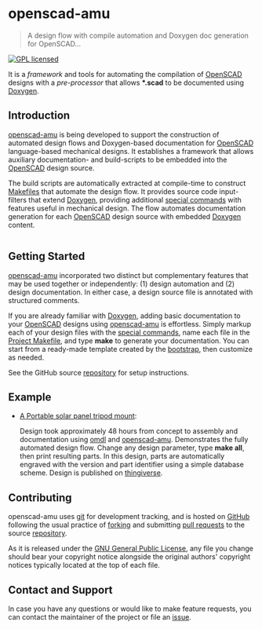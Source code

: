 openscad-amu
============

> A design flow with compile automation and Doxygen doc generation for OpenSCAD...

[![GPL licensed](https://img.shields.io/badge/license-GPL-blue.svg?style=flat)](https://raw.githubusercontent.com/royasutton/openscad-amu/master/COPYING)


It is a _framework_ and tools for automating the compilation of
[OpenSCAD] designs with a _pre-processor_ that allows __\*.scad__ to be
documented using [Doxygen].


Introduction
------------

[openscad-amu] is being developed to support the construction of
automated design flows and Doxygen-based documentation for [OpenSCAD]
language-based mechanical designs. It establishes a framework that
allows auxiliary documentation- and build-scripts to be embedded into
the [OpenSCAD] design source.

The build scripts are automatically extracted at compile-time to
construct [Makefiles] that automate the design flow. It provides source
code input-filters that extend [Doxygen], providing additional [special
commands] with features useful in mechanical design. The flow automates
documentation generation for each [OpenSCAD] design source with
embedded [Doxygen] content.

<p align="center">
<img src="{{ site.url }}/assets/flow_intro.svg" alt="" border="0"
     usemap="#adf.map"/>
</p>

<map name="adf.map" id="dot_inline_dotgraph_4.map">
<area shape="rect" id="node1" href="{{ site.url }}/embedding.html"
      title="Annotated\nSource\n(vehicle.scad)" alt="" coords="5,45,108,100"/>
<area shape="poly" id="node2" href="{{ site.url }}/flow.html"
      title="Automatic\nDesign\nFlow" alt="" coords="282,73,279,59,270,47,256,37,238,31,219,29,199,31,182,37,168,47,159,59,156,73,159,86,168,99,182,108,199,115,219,117,238,115,256,108,270,99,279,86"/>
<area shape="rect" id="node3" href="https://royasutton.github.io/omdl/examples/solar_mount/psptm_build_all.stl"
      title="Target (1)\n...\nTarget (96)" alt="" coords="342,5,428,60"/>
<area shape="rect" id="node4" href="https://royasutton.github.io/omdl/examples/solar_mount/index.html"
      title="Design\nLibrary\nDocumentation" alt="" coords="330,84,440,139"/>
</map>


Getting Started
---------------

[openscad-amu] incorporated two distinct but complementary features
that may be used together or independently: (1) design automation and
(2) design documentation. In either case, a design source file is
annotated with structured comments.

If you are already familiar with [Doxygen], adding basic documentation
to your [OpenSCAD] designs using [openscad-amu] is effortless. Simply
markup each of your design files with the [special commands], name each
file in the [Project Makefile], and type __make__ to generate your
documentation. You can start from a ready-made template created by the
[bootstrap], then customize as needed.

See the GitHub source [repository] for setup instructions.


Example
-------

* [A Portable solar panel tripod mount](https://royasutton.github.io/omdl/examples/solar_mount/index.html):

  Design took approximately 48 hours from concept to assembly and
  documentation using [omdl] and [openscad-amu]. Demonstrates the fully
  automated design flow. Change any design parameter, type **make
  all**, then print resulting parts. In this design, parts are
  automatically engraved with the version and part identifier using a
  simple database scheme. Design is published on
  [thingiverse](http://www.thingiverse.com/thing:2051608).


Contributing
------------

openscad-amu uses [git] for development tracking, and is hosted on
[GitHub] following the usual practice of [forking] and submitting
[pull requests] to the source [repository].

As it is released under the [GNU General Public License], any file you
change should bear your copyright notice alongside the original
authors' copyright notices typically located at the top of each file.


Contact and Support
-------------------

In case you have any questions or would like to make feature requests,
you can contact the maintainer of the project or file an [issue].


[GNU General Public License]: https://www.gnu.org/licenses/gpl.html
[Makefiles]: https://www.gnu.org/software/make

[openscad-amu]: https://royasutton.github.io/openscad-amu
[repository]: https://github.com/royasutton/openscad-amu
[issue]: https://github.com/royasutton/openscad-amu/issues
[bootstrap]: https://github.com/royasutton/openscad-amu#bootstrap
[Project Makefile]: https://github.com/royasutton/openscad-amu#project-makefile

[omdl]: https://royasutton.github.io/omdl

[OpenSCAD]: http://www.openscad.org/

[Doxygen]: http://www.stack.nl/~dimitri/doxygen/index.html
[special commands]: http://www.stack.nl/~dimitri/doxygen/manual/commands.html

[git]: http://git-scm.com/
[GitHub]: http://github.com/
[forking]: http://help.github.com/forking/
[pull requests]: https://help.github.com/articles/about-pull-requests/
